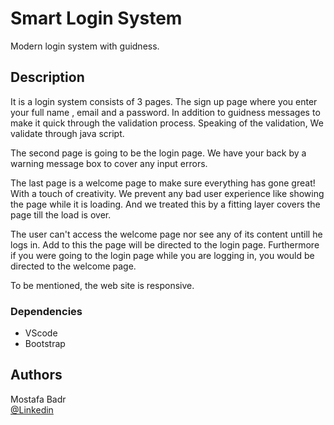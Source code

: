 # Smart Login System

Modern login system with guidness.

## Description

It is a login system consists of 3 pages. The sign up page where you enter your full name , email and a password. In addition to guidness messages to make it quick through the validation process.
Speaking of the validation, We validate through java script.

The second page is going to be the login page. We have your back by a warning message box to cover any input errors.

The last page is a welcome page to make sure everything has gone great! With a touch of creativity. We prevent any bad user experience like showing the page while it is loading. And we treated this by a fitting layer covers the page till the load is over.

The user can't access the welcome page nor see any of its content untill he logs in.
Add to this the page will be directed to the login page. Furthermore if you were going to the login page while you are logging in, you would be directed to the welcome page.

To be mentioned, the web site is responsive.

### Dependencies

- VScode
- Bootstrap

## Authors

Mostafa Badr  
[@Linkedin](www.linkedin.com/in/mostafa-badr-610b64208)
